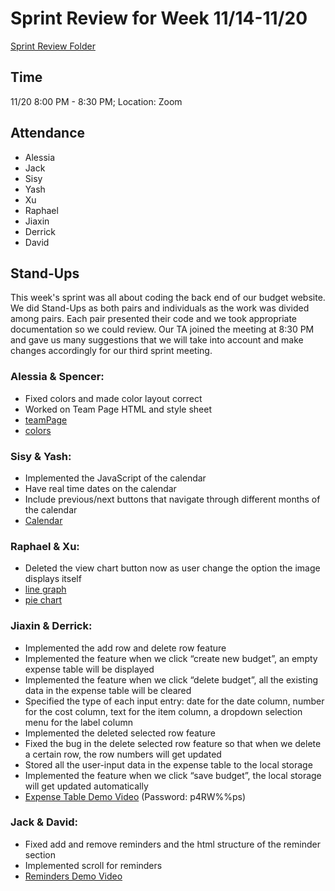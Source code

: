 # Sprint Review for Week 11/14-11/20
[Sprint Review Folder](/specs/sprint-2-review)

## Time
11/20 8:00 PM - 8:30 PM; Location: Zoom

## Attendance 
- Alessia
- Jack
- Sisy
- Yash
- Xu
- Raphael
- Jiaxin
- Derrick
- David

## Stand-Ups
This week's sprint was all about coding the back end of our budget website. We did Stand-Ups as both pairs and individuals as the work was divided among pairs. Each pair presented their code and we took appropriate documentation so we could review. Our TA joined the meeting at 8:30 PM and gave us many suggestions that we will take into account and make changes accordingly for our third sprint meeting.

### Alessia & Spencer:
- Fixed colors and made color layout correct
- Worked on Team Page HTML and style sheet    
- [teamPage](/specs/sprint-2-review/teamPage.png)
- [colors](/specs/sprint-2-review/colors.png)

### Sisy & Yash:
- Implemented the JavaScript of the calendar
- Have real time dates on the calendar
- Include previous/next buttons that navigate through different months of the calendar
- [Calendar](/specs/sprint-2-review/sprint2-calendar-progress.png)


### Raphael & Xu:
- Deleted the view chart button now as user change the option the image displays itself   
- [line graph](/specs/sprint-2-review/lineGraph.png)   
- [pie chart](/specs/sprint-2-review/pieChart.png)

### Jiaxin & Derrick:
- Implemented the add row and delete row feature
- Implemented the feature when we click “create new budget”, an empty expense table will be displayed
- Implemented the feature when we click “delete budget”, all the existing data in the expense table will be cleared
- Specified the type of each input entry: date for the date column, number for the cost column, text for the item column, a dropdown selection menu for the label column
- Implemented the deleted selected row feature
- Fixed the bug in the delete selected row feature so that when we delete a certain row, the row numbers will get updated
- Stored all the user-input data in the expense table to the local storage
- Implemented the feature when we click “save budget”, the local storage will get updated automatically
- [Expense Table Demo Video](https://ucsd.zoom.us/rec/share/DCGwaTLRrUGxJwGFAfEzapobQ8C-g-QjRziu-EKHGQEf_s0hRswmYmKESeZ2MafG.PlrYnOzVH75ITa3r?startTime=1669077082000) (Password: p4RW%%ps)

### Jack & David: 
- Fixed add and remove reminders and the html structure of the reminder section
- Implemented scroll for reminders
- [Reminders Demo Video](https://www.youtube.com/watch?v=MSxD4KMRCbg)

